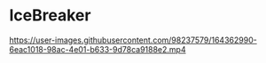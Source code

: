 # IceBreaker


https://user-images.githubusercontent.com/98237579/164362990-6eac1018-98ac-4e01-b633-9d78ca9188e2.mp4

